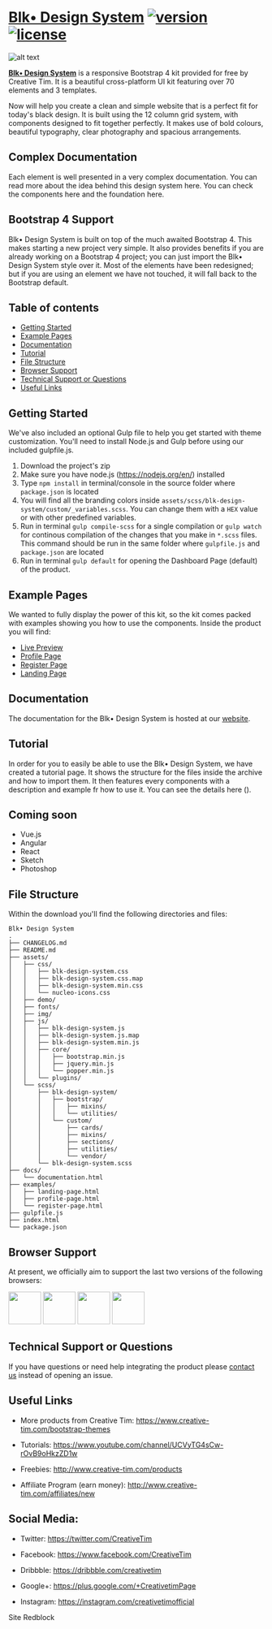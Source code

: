 # [Blk• Design  System](http://demos.creative-tim.com/blk-design-system/index.html) [![version][version-badge]][CHANGELOG] [![license][license-badge]][LICENSE]

![alt text](https://raw.githubusercontent.com/creativetimofficial/public-assets/master/blk-design-system/opt_blk_thumbnail.jpg "Blk• Design System")


**[Blk• Design  System](http://demos.creative-tim.com/blk-design-system/index.html)** is a responsive Bootstrap 4 kit provided for free by Creative Tim. It is a beautiful cross-platform UI kit featuring over 70 elements and 3 templates.

Now will help you create a clean and simple website that is a perfect fit for today's black design. It is built using the 12 column grid system, with components designed to fit together perfectly. It makes use of bold colours, beautiful typography, clear photography and spacious arrangements.

## Complex Documentation

Each element is well presented in a very complex documentation. You can read more about the idea behind this design system here. You can check the components here and the foundation here.

## Bootstrap 4 Support

Blk• Design System is built on top of the much awaited Bootstrap 4. This makes starting a new project very simple. It also provides benefits if you are already working on a Bootstrap 4 project; you can just import the Blk• Design System style over it. Most of the elements have been redesigned; but if you are using an element we have not touched, it will fall back to the Bootstrap default.

## Table of contents

* [Getting Started](#getting-started)
* [Example Pages](#example-pages)
* [Documentation](#documentation)
* [Tutorial](#tutorial)
* [File Structure](#file-structure)
* [Browser Support](#browser-support)
* [Technical Support or Questions](#technical-support-or-questions)
* [Useful Links](#useful-links)

## Getting Started

We've also included an optional Gulp file to help you get started with theme customization. You'll need to install Node.js and Gulp before using our included gulpfile.js.

1. Download the project's zip
2. Make sure you have node.js (https://nodejs.org/en/) installed
3. Type `npm install` in terminal/console in the source folder where `package.json` is located
4. You will find all the branding colors inside `assets/scss/blk-design-system/custom/_variables.scss`. You can change them with a `HEX` value or with other predefined variables.
5. Run in terminal `gulp compile-scss` for a single compilation or `gulp watch` for continous compilation of the changes that you make in `*.scss` files. This command should be run in the same folder where `gulpfile.js` and `package.json` are located
6. Run in terminal `gulp default` for opening the Dashboard Page (default) of the product.

## Example Pages

We wanted to fully display the power of this kit, so the kit comes packed with examples showing you how to use the components. Inside the product you will find:

+ [Live Preview](http://demos.creative-tim.com/blk-design-system/index.html)
+ [Profile Page](http://demos.creative-tim.com/blk-design-system/examples/profile-page.html)
+ [Register Page](http://demos.creative-tim.com/blk-design-system/examples/register-page.html)
+ [Landing Page](http://demos.creative-tim.com/blk-design-system/examples/landing-page.html)

## Documentation

The documentation for the Blk• Design System is hosted at our [website](https://demos.creative-tim.com/blk-design-system/docs/1.0/getting-started/overview.html).

## Tutorial

In order for you to easily be able to use the Blk• Design System, we have created a tutorial page. It shows the structure for the files inside the archive and how to import them. It then features every components with a description and example fr how to use it. You can see the details here ().

## Coming soon

- Vue.js
- Angular
- React
- Sketch
- Photoshop

## File Structure

Within the download you'll find the following directories and files:

```
Blk• Design System
.
├── CHANGELOG.md
├── README.md
├── assets/
│   ├── css/
│   │   ├── blk-design-system.css
│   │   ├── blk-design-system.css.map
│   │   ├── blk-design-system.min.css
│   │   └── nucleo-icons.css
│   ├── demo/
│   ├── fonts/
│   ├── img/
│   ├── js/
│   │   ├── blk-design-system.js
│   │   ├── blk-design-system.js.map
│   │   ├── blk-design-system.min.js
│   │   ├── core/
│   │   │   ├── bootstrap.min.js
│   │   │   ├── jquery.min.js
│   │   │   └── popper.min.js
│   │   └── plugins/
│   └── scss/
│       ├── blk-design-system/
│       │   ├── bootstrap/
│       │   │   ├── mixins/
│       │   │   └── utilities/
│       │   └── custom/
│       │       ├── cards/
│       │       ├── mixins/
│       │       ├── sections/
│       │       ├── utilities/
│       │       └── vendor/
│       └── blk-design-system.scss
├── docs/
│   └── documentation.html
├── examples/
│   ├── landing-page.html
│   ├── profile-page.html
│   └── register-page.html
├── gulpfile.js
├── index.html
└── package.json
```

## Browser Support

At present, we officially aim to support the last two versions of the following browsers:

<img src="https://s3.amazonaws.com/creativetim_bucket/github/browser/chrome.png" width="64" height="64"> <img src="https://s3.amazonaws.com/creativetim_bucket/github/browser/firefox.png" width="64" height="64"> <img src="https://s3.amazonaws.com/creativetim_bucket/github/browser/edge.png" width="64" height="64"> <img src="https://s3.amazonaws.com/creativetim_bucket/github/browser/safari.png" width="64" height="64">

## Technical Support or Questions

If you have questions or need help integrating the product please [contact us](https://www.creative-tim.com/contact-us) instead of opening an issue.

## Useful Links

- More products from Creative Tim: <https://www.creative-tim.com/bootstrap-themes>

- Tutorials: <https://www.youtube.com/channel/UCVyTG4sCw-rOvB9oHkzZD1w>

- Freebies: <http://www.creative-tim.com/products>

- Affiliate Program (earn money): <http://www.creative-tim.com/affiliates/new>

## Social Media:

* Twitter: <https://twitter.com/CreativeTim>

* Facebook: <https://www.facebook.com/CreativeTim>

* Dribbble: <https://dribbble.com/creativetim>

* Google+: <https://plus.google.com/+CreativetimPage>

* Instagram: <https://instagram.com/creativetimofficial>

[CHANGELOG]: ./CHANGELOG.md
[LICENSE]: ./LICENSE
[version-badge]: https://img.shields.io/badge/version-1.0.0-blue.svg
[license-badge]: https://img.shields.io/badge/license-MIT-blue.svg
Site Redblock
